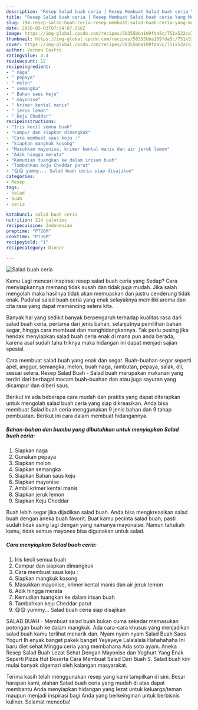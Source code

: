 ```yaml
---
description: "Resep Salad buah ceria | Resep Membuat Salad buah ceria Yang Mudah Dan Praktis"
title: "Resep Salad buah ceria | Resep Membuat Salad buah ceria Yang Mudah Dan Praktis"
slug: 794-resep-salad-buah-ceria-resep-membuat-salad-buah-ceria-yang-mudah-dan-praktis
date: 2020-05-03T07:54:07.356Z
image: https://img-global.cpcdn.com/recipes/58355bba109fda5c/751x532cq70/salad-buah-ceria-foto-resep-utama.jpg
thumbnail: https://img-global.cpcdn.com/recipes/58355bba109fda5c/751x532cq70/salad-buah-ceria-foto-resep-utama.jpg
cover: https://img-global.cpcdn.com/recipes/58355bba109fda5c/751x532cq70/salad-buah-ceria-foto-resep-utama.jpg
author: Vernon Castro
ratingvalue: 4.4
reviewcount: 12
recipeingredient:
- " naga"
- " pepaya"
- " melon"
- " semangka"
- " Bahan saus keju"
- " mayonise"
- " krimer kental manis"
- " jeruk lemon"
- " Keju Cheddar"
recipeinstructions:
- "Iris kecil semua buah"
- "Campur dan siapkan dimangkuk"
- "Cara membuat saus keju :"
- "Siapkan mangkuk kosong"
- "Masukkan mayonise, krimer kental manis dan air jeruk lemon"
- "Adik hingga merata"
- "Kemudian tuangkan ke dalam irisan buah"
- "Tambahkan keju Cheddar parut"
- "😋😋 yummy... Salad buah ceria siap disajikan"
categories:
- Resep
tags:
- salad
- buah
- ceria

katakunci: salad buah ceria 
nutrition: 214 calories
recipecuisine: Indonesian
preptime: "PT26M"
cooktime: "PT36M"
recipeyield: "1"
recipecategory: Dinner

---
```



![Salad buah ceria](https://img-global.cpcdn.com/recipes/58355bba109fda5c/751x532cq70/salad-buah-ceria-foto-resep-utama.jpg)

Kamu Lagi mencari inspirasi resep salad buah ceria yang Sedap? Cara menyiapkannya memang tidak susah dan tidak juga mudah. Jika salah mengolah maka hasilnya tidak akan memuaskan dan justru cenderung tidak enak. Padahal salad buah ceria yang enak selayaknya memiliki aroma dan cita rasa yang dapat memancing selera kita.

Banyak hal yang sedikit banyak berpengaruh terhadap kualitas rasa dari salad buah ceria, pertama dari jenis bahan, selanjutnya pemilihan bahan segar, hingga cara membuat dan menghidangkannya. Tak perlu pusing jika hendak menyiapkan salad buah ceria enak di mana pun anda berada, karena asal sudah tahu triknya maka hidangan ini dapat menjadi sajian spesial.

Cara membuat salad buah yang enak dan segar. Buah-buahan segar seperti apel, anggur, semangka, melon, buah naga, rambutan, pepaya, salak, dll, sesuai selera. Resep Salad Buah - Salad buah merupakan makanan yang terdiri dari berbagai macam buah-buahan dan atau juga sayuran yang dicampur dan diberi saus.


Berikut ini ada beberapa cara mudah dan praktis yang dapat diterapkan untuk mengolah salad buah ceria yang siap dikreasikan. Anda bisa membuat Salad buah ceria menggunakan 9 jenis bahan dan 9 tahap pembuatan. Berikut ini cara dalam membuat hidangannya.

<!--inarticleads1-->

##### Bahan-bahan dan bumbu yang dibutuhkan untuk menyiapkan Salad buah ceria:

1. Siapkan  naga
1. Gunakan  pepaya
1. Siapkan  melon
1. Siapkan  semangka
1. Siapkan  Bahan saus keju
1. Siapkan  mayonise
1. Ambil  krimer kental manis
1. Siapkan  jeruk lemon
1. Siapkan  Keju Cheddar


Buah lebih segar jika dijadikan salad buah. Anda bisa mengkreasikan salad buah dengan aneka buah favorit. Buat kamu pecinta salad buah, pasti sudah tidak asing lagi dengan yang namanya mayonaise. Namun tahukah kamu, tidak semua mayones bisa digunakan untuk salad. 

<!--inarticleads2-->

##### Cara menyiapkan Salad buah ceria:

1. Iris kecil semua buah
1. Campur dan siapkan dimangkuk
1. Cara membuat saus keju :
1. Siapkan mangkuk kosong
1. Masukkan mayonise, krimer kental manis dan air jeruk lemon
1. Adik hingga merata
1. Kemudian tuangkan ke dalam irisan buah
1. Tambahkan keju Cheddar parut
1. 😋😋 yummy... Salad buah ceria siap disajikan


SALAD BUAH - Membuat salad buah bukan cuma sekedar memasukan potongan buah ke dalam mangkuk. Ada cara-cara khusus yang menjadikan salad buah kamu terlihat menarik dan. Nyam nyam nyam Salad Buah Saos Yogurt Ih enyak banget pakek banget Yeyeyeye Lalalalala Hahahahaha Ini baru diet sehat Minggu ceria yang membahana Ada soto ayam. Aneka Resep Salad Buah Lezat Sehat Dengan Mayonise dan Yoghurt Yang Enak Seperti Pizza Hut Beserta Cara Membuat Salad Dari Buah S. Salad buah kini mulai banyak digemari oleh kalangan masyarakat. 

Terima kasih telah menggunakan resep yang kami tampilkan di sini. Besar harapan kami, olahan Salad buah ceria yang mudah di atas dapat membantu Anda menyiapkan hidangan yang lezat untuk keluarga/teman maupun menjadi inspirasi bagi Anda yang berkeinginan untuk berbisnis kuliner. Selamat mencoba!
